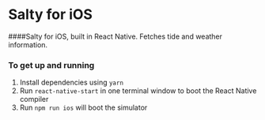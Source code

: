 # Salty for iOS
####Salty for iOS, built in React Native. Fetches tide and weather information.

### To get up and running

1. Install dependencies using `yarn`
2. Run `react-native-start` in one terminal window to boot the React Native compiler
3. Run `npm run ios` will boot the simulator
